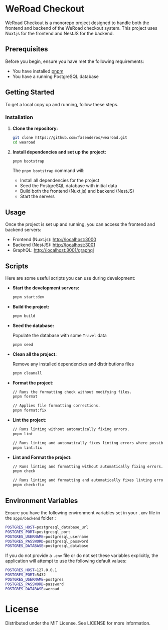 # WeRoad Checkout

WeRoad Checkout is a monorepo project designed to handle both the frontend and backend of the WeRoad checkout system. This project uses Nuxt.js for the frontend and NestJS for the backend. 

## Prerequisites

Before you begin, ensure you have met the following requirements:

- You have installed [pnpm](https://pnpm.io/installation)
- You have a running PostgreSQL database

## Getting Started

To get a local copy up and running, follow these steps.

### Installation

1. **Clone the repository:**

    ```sh
    git clone https://github.com/fasenderos/wearoad.git
    cd wearoad
    ```

2. **Install dependencies and set up the project:**

    ```sh
    pnpm bootstrap
    ```

    The `pnpm bootstrap` command will:
    - Install all dependencies for the project
    - Seed the PostgreSQL database with initial data
    - Build both the frontend (Nuxt.js) and backend (NestJS)
    - Start the servers

## Usage

Once the project is set up and running, you can access the frontend and backend servers:

- Frontend (Nuxt.js): [http://localhost:3000](http://localhost:3000)
- Backend (NestJS): [http://localhost:3001](http://localhost:3001)
- GraphQL: [http://localhost:3001/graphql](http://localhost:3001/graphql)

## Scripts

Here are some useful scripts you can use during development:

- **Start the development servers:**

    ```sh
    pnpm start:dev
    ```

- **Build the project:**

    ```sh
    pnpm build
    ```

- **Seed the database:** 

    Populate the database with some `Travel` data
    ```sh
    pnpm seed
    ```

- **Clean all the project:**

    Remove any installed dependencies and distiributions files

    ```sh
    pnpm cleanall
    ```

- **Format the project:**

    ```sh
    // Runs the formatting check without modifying files.
    pnpm format

    // Applies file formatting corrections.
    pnpm format:fix
    ```

- **Lint the project:**

    ```sh
    // Runs linting without automatically fixing errors.
    pnpm lint

    // Runs linting and automatically fixes linting errors where possible.
    pnpm lint:fix
    ```

- **Lint and Format the project:**

    ```sh
    // Runs linting and formatting without automatically fixing errors.
    pnpm check

    // Runs linting and formatting and automatically fixes linting errors where possible and applies file formatting corrections.
    pnpm check:fix
    ```

## Environment Variables

Ensure you have the following environment variables set in your `.env` file in the `apps/backend` folder :

```sh
POSTGRES_HOST=postgresql_database_url
POSTGRES_PORT=postgresql_port
POSTGRES_USERNAME=postgresql_username
POSTGRES_PASSWORD=postgresql_password
POSTGRES_DATABASE=postgresql_database
```
If you do not provide a `.env` file or do not set these variables explicitly, the application will attempt to use the following default values:

```sh
POSTGRES_HOST=127.0.0.1
POSTGRES_PORT=5432
POSTGRES_USERNAME=postgres
POSTGRES_PASSWORD=password
POSTGRES_DATABASE=weroad
```

# License
Distributed under the MIT License. See LICENSE for more information.
